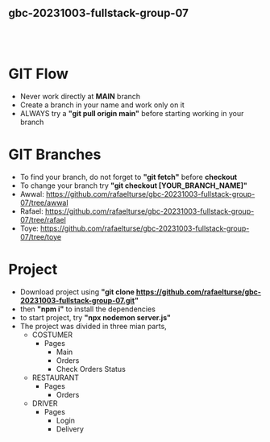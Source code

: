 ## gbc-20231003-fullstack-group-07

<br>
<br>

# GIT Flow
- Never work directly at **MAIN** branch
- Create a branch in your name and work only on it
- ALWAYS try a **"git pull origin main"** before starting working in your branch

# GIT Branches
- To find your branch, do not forget to **"git fetch"** before **checkout**
- To change your branch try **"git checkout [YOUR_BRANCH_NAME]"**
- Awwal: https://github.com/rafaelturse/gbc-20231003-fullstack-group-07/tree/awwal
- Rafael: https://github.com/rafaelturse/gbc-20231003-fullstack-group-07/tree/rafael
- Toye: https://github.com/rafaelturse/gbc-20231003-fullstack-group-07/tree/toye

# Project
- Download project using **"git clone https://github.com/rafaelturse/gbc-20231003-fullstack-group-07.git"**
- then **"npm i"** to install the dependencies
- to start project, try **"npx nodemon server.js"**
- The project was divided in three mian parts,
  - COSTUMER
    - Pages
      - Main
      - Orders
      - Check Orders Status
  - RESTAURANT
    - Pages
      - Orders
  - DRIVER
    - Pages
      - Login
      - Delivery
